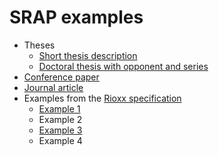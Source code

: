 # SRAP examples

* Theses
  * [Short thesis description](thesis1.md)
  * [Doctoral thesis with opponent and series](docthesis-with-opponent-and-series.md)
* [Conference paper](conferencePaper.md)
* [Journal article](journalArticle.md)
* Examples from the [Rioxx specification](https://www.rioxx.net/profiles/v3-0-final/)
  * [Example 1](rioxx1.md)
  * Example 2
  * [Example 3](rioxx3.md)
  * Example 4
